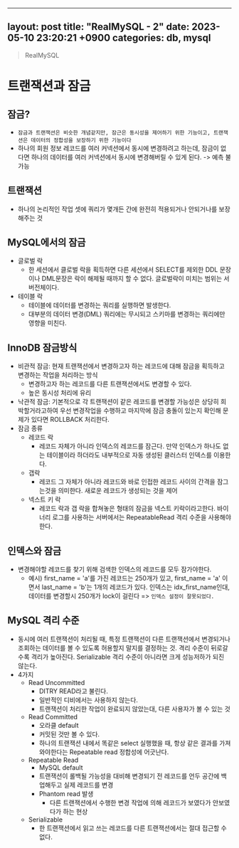 
---
layout: post
title:  "RealMySQL - 2"
date:   2023-05-10 23:20:21 +0900
categories: db, mysql
---

> RealMySQL

# 트랜잭션과 잠금

## 잠금?
- `잠금과 트랜잭션은 비슷한 개념같지만, 잠근은 동시성을 제어하기 위한 기능이고, 트랜잭션은 데이터의 정합성을 보장하기 위한 기능이다`
- 하나의 회원 정보 레코드를 여러 커넥션에서 동시에 변경하려고 하는데, 잠금이 없다면 하나의 데이터를 여러 커넥션에서 동시에 변경해버릴 수 있게 된다. -> 예측 불가능


## 트랜잭션
- 하나의 논리적인 작업 셋에 쿼리가 몇개든 간에 완전히 적용되거나 안되거나를 보장해주는 것

## MySQL에서의 잠금
- 글로벌 락
    - 한 세션에서 클로벌 락을 획득하면 다른 세션에서 SELECT를 제외한 DDL 문장이나 DML문장은 락이 해제될 때까지 할 수 없다. 글로벌락이 미치는 범위는 서버전체이다.
- 테이블 락
    - 테이블에 데이터를 변경하는 쿼리를 실행하면 발생한다.
    - 대부분의 데이터 변경(DML) 쿼리에는 무시되고 스키마를 변경하는 쿼리에만 영향을 미친다.

## InnoDB 잠금방식
- 비관적 잠금: 현재 트랜잭션에서 변경하고자 하는 레코드에 대해 잠금을 획득하고 변경하는 작업을 처리하는 방식
    - 변경하고자 하는 레코드를 다른 트랜잭션에서도 변경할 수 있다.
    - 높은 동시성 처리에 유리
- 낙관적 잠금: 기본적으로 각 트랜잭션이 같은 레코드를 변경할 가능성은 상당히 희박할거라고하여 우선 변경작업을 수행하고 마지막에 잠금 충돌이 있는지 확인해 문제가 있다면 ROLLBACK 처리한다.
- 잠금 종류
    - 레코드 락
        - 레코드 자체가 아니라 인덱스의 레코드를 잠근다. 만약 인덱스가 하나도 없는 테이블이라 하더라도 내부적으로 자동 생성된 클러스터 인덱스를 이용한다.
    - 갭락
        - 레코드 그 자체가 아니라 레코드와 바로 인접한 레코드 사이의 간격을 잠그는것을 의미한다. 새로운 레코드가 생성되는 것을 제어
    - 넥스트 키 락
        - 레코드 락과 갭 락을 합쳐놓은 형태의 잠금을 넥스트 키락이라고한다. 바이너리 로그를 사용하는 서버에서는 RepeatableRead 격리 수준을 사용해야한다.

## 인덱스와 잠금
- 변경해야할 레코드를 찾기 위해 검색한 인덱스의 레코드를 모두 잠가야한다.
    - 예시) first_name = 'a'를 가진 레코드는 250개가 있고, first_name = 'a' 이면서 last_name = 'b'는 1개의 레코드가 있다. 인덱스는 idx_first_name인대, 데이터를 변경할시 250개가 lock이 걸린다 => `인덱스 설정이 잘못되었다.`

## MySQL 격리 수준
- 동시에 여러 트랜잭션이 처리될 때, 특정 트랜잭션이 다른 트랜잭션에서 변경되거나 조회하는 데이터를 볼 수 있도록 허용할지 말지를 결정하는 것. 격리 수준이 뒤로갈수록 격리가 높아진다. Serializable 격리 수준이 아니라면 크게 성능저하가 되진 않는다.
- 4가지
    - Read Uncommitted
        - DITRY READ라고 불린다.
        - 일반적인 디비에서는 사용하지 않는다.
        - 트랜잭션이 처리한 작업이 완료되지 않았는대, 다른 사용자가 볼 수 있는 것
    - Read Committed
        - 오라클 default
        - 커밋된 것만 볼 수 있다.
        - 하나의 트랜잭션 내에서 똑같은 select 실행했을 때, 항상 같은 결과를 가져와야한다는 Repeatable read 정합성에 어긋난다.
    - Repeatable Read
        - MySQL default
        - 트랜잭션이 롤백될 가능성을 대비해 변경되기 전 레코드를 언두 공간에 백업해두고 실제 레코드를 변경
        - Phantom read 발생
            - 다른 트랜잭션에서 수행한 변경 작업에 의해 레코드가 보였다가 안보였다가 하는 현상
    - Serializable
        - 한 트랜잭션에서 읽고 쓰는 레코드를 다른 트랜잭션에서는 절대 접근할 수 없다.